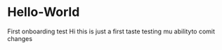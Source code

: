 # Hello-World
First onboarding test
Hi this is just a first taste
testing mu abilityto comit changes
